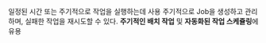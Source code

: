 일정된 시간 또는 주기적으로 작업을 실행하는데 사용
주기적으로 Job을 생성하고 관리하며, 실패한 작업을 재시도할 수 있다.
**주기적인 배치 작업** 및 **자동화된 작업 스케쥴링**에 유용


